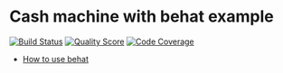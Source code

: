Cash machine with behat example
===============================

[![Build Status](https://img.shields.io/travis/tomcizek/cash-machine-with-behat-example.svg?style=flat-square)](https://travis-ci.org/tomcizek/cash-machine-with-behat-example)
[![Quality Score](https://img.shields.io/scrutinizer/g/tomcizek/cash-machine-with-behat-example.svg?style=flat-square)](https://scrutinizer-ci.com/g/tomcizek/cash-machine-with-behat-example)
[![Code Coverage](https://img.shields.io/scrutinizer/coverage/g/tomcizek/cash-machine-with-behat-example.svg?style=flat-square)](https://scrutinizer-ci.com/g/tomcizek/cash-machine-with-behat-example)


+ [How to use behat](docs/behat.md)

